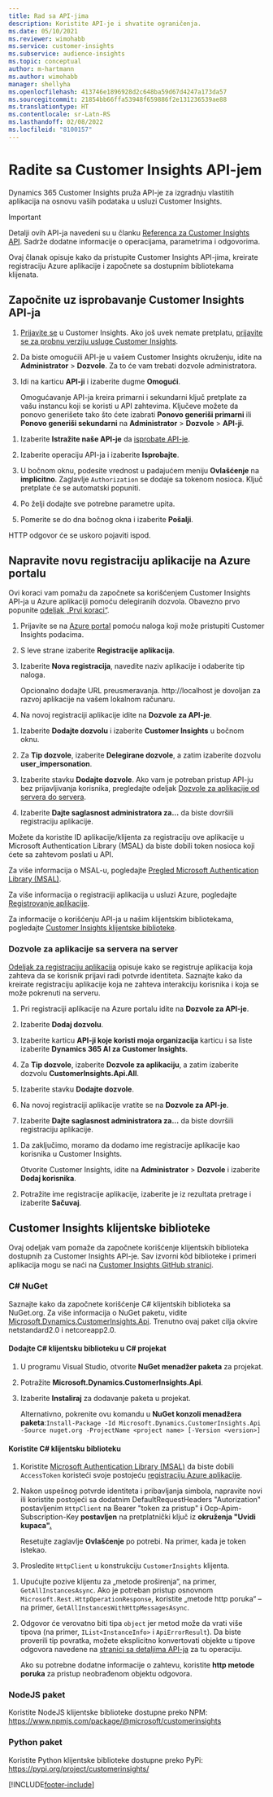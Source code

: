 ```yaml
---
title: Rad sa API-jima
description: Koristite API-je i shvatite ograničenja.
ms.date: 05/10/2021
ms.reviewer: wimohabb
ms.service: customer-insights
ms.subservice: audience-insights
ms.topic: conceptual
author: m-hartmann
ms.author: wimohabb
manager: shellyha
ms.openlocfilehash: 413746e1896928d2c648ba59d67d4247a173da57
ms.sourcegitcommit: 21854bb66ffa53948f659886f2e131236539ae88
ms.translationtype: HT
ms.contentlocale: sr-Latn-RS
ms.lasthandoff: 02/08/2022
ms.locfileid: "8100157"
---
```

# <a name="work-with-customer-insights-apis"></a>Radite sa Customer Insights API-jem

Dynamics 365 Customer Insights pruža API-je za izgradnju vlastitih aplikacija na osnovu vaših podataka u usluzi Customer Insights.

> [!IMPORTANT]
> Detalji ovih API-ja navedeni su u članku [Referenca za Customer Insights API](https://developer.ci.ai.dynamics.com/api-details#api=CustomerInsights). Sadrže dodatne informacije o operacijama, parametrima i odgovorima.

Ovaj članak opisuje kako da pristupite Customer Insights API-jima, kreirate registraciju Azure aplikacije i započnete sa dostupnim bibliotekama klijenata.

## <a name="get-started-trying-the-customer-insights-apis"></a>Započnite uz isprobavanje Customer Insights API-ja

1. [Prijavite se](https://home.ci.ai.dynamics.com) u Customer Insights. Ako još uvek nemate pretplatu, [prijavite se za probnu verziju usluge Customer Insights](https://aka.ms/tryci).

1. Da biste omogućili API-je u vašem Customer Insights okruženju, idite na **Administrator** > **Dozvole**. Za to će vam trebati dozvole administratora.

1. Idi na karticu **API-ji** i izaberite dugme **Omogući**.    
 
   Omogućavanje API-ja kreira primarni i sekundarni ključ pretplate za vašu instancu koji se koristi u API zahtevima. Ključeve možete da ponovo generišete tako što ćete izabrati **Ponovo generiši primarni** ili **Ponovo generiši sekundarni** na **Administrator** > **Dozvole** > **API-ji**.

<!--  :::image type="content" source="media/enable-apis.gif" alt-text="Enable Customer Insights APIs."::: -->

1. Izaberite **Istražite naše API-je** da [isprobate API-je](https://developer.ci.ai.dynamics.com/api-details#api=CustomerInsights&operation=Get-all-instances).

1. Izaberite operaciju API-ja i izaberite **Isprobajte**.

1. U bočnom oknu, podesite vrednost u padajućem meniju **Ovlašćenje** na **implicitno**. Zaglavlje `Authorization` se dodaje sa tokenom nosioca. Ključ pretplate će se automatski popuniti.
  
1. Po želji dodajte sve potrebne parametre upita.

1. Pomerite se do dna bočnog okna i izaberite **Pošalji**.

HTTP odgovor će se uskoro pojaviti ispod.

<!--   :::image type="content" source="media/try-apis.gif" alt-text="How to test the APIs."::: -->

## <a name="create-a-new-app-registration-in-the-azure-portal"></a>Napravite novu registraciju aplikacije na Azure portalu

Ovi koraci vam pomažu da započnete sa korišćenjem Customer Insights API-ja u Azure aplikaciji pomoću delegiranih dozvola. Obavezno prvo popunite [odeljak „Prvi koraci“](#get-started-trying-the-customer-insights-apis).

1. Prijavite se na [Azure portal](https://portal.azure.com) pomoću naloga koji može pristupiti Customer Insights podacima.

1. S leve strane izaberite **Registracije aplikacija**.

1. Izaberite **Nova registracija**, navedite naziv aplikacije i odaberite tip naloga.
 
   Opcionalno dodajte URL preusmeravanja. http://localhost je dovoljan za razvoj aplikacije na vašem lokalnom računaru.

1. Na novoj registraciji aplikacije idite na **Dozvole za API-je**.

<!--   :::image type="content" source="media/app-registration-1.gif" alt-text="How to set API permissions in App registration."::: -->

1. Izaberite **Dodajte dozvolu** i izaberite **Customer Insights** u bočnom oknu.

1. Za **Tip dozvole**, izaberite **Delegirane dozvole**, a zatim izaberite dozvolu **user_impersonation**.

1. Izaberite stavku **Dodajte dozvole**. Ako vam je potreban pristup API-ju bez prijavljivanja korisnika, pregledajte odeljak [Dozvole za aplikacije od servera do servera](#server-to-server-application-permissions).

1. Izaberite **Dajte saglasnost administratora za...** da biste dovršili registraciju aplikacije.

Možete da koristite ID aplikacije/klijenta za registraciju ove aplikacije u Microsoft Authentication Library (MSAL) da biste dobili token nosioca koji ćete sa zahtevom poslati u API.

<!-- :::image type="content" source="media/grant-admin-consent.gif" alt-text="How to grant admin consent."::: -->

Za više informacija o MSAL-u, pogledajte [Pregled Microsoft Authentication Library (MSAL)](/azure/active-directory/develop/msal-overview).

Za više informacija o registraciji aplikacija u usluzi Azure, pogledajte [Registrovanje aplikacije](/azure/active-directory/develop/quickstart-register-app.md#register-an-application).

Za informacije o korišćenju API-ja u našim klijentskim bibliotekama, pogledajte [Customer Insights klijentske biblioteke](#customer-insights-client-libraries).

### <a name="server-to-server-application-permissions"></a>Dozvole za aplikacije sa servera na server

[Odeljak za registraciju aplikacija](#create-a-new-app-registration-in-the-azure-portal) opisuje kako se registruje aplikacija koja zahteva da se korisnik prijavi radi potvrde identiteta. Saznajte kako da kreirate registraciju aplikacije koja ne zahteva interakciju korisnika i koja se može pokrenuti na serveru.

1. Pri registraciji aplikacije na Azure portalu idite na **Dozvole za API-je**.

1. Izaberite **Dodaj dozvolu**. 

1. Izaberite karticu **API-ji koje koristi moja organizacija** karticu i sa liste izaberite **Dynamics 365 AI za Customer Insights**. 

1. Za **Tip dozvole**, izaberite **Dozvole za aplikaciju**, a zatim izaberite dozvolu **CustomerInsights.Api.All**.

1. Izaberite stavku **Dodajte dozvole**.

1. Na novoj registraciji aplikacije vratite se na **Dozvole za API-je**.

1. Izaberite **Dajte saglasnost administratora za...** da biste dovršili registraciju aplikacije.

 <!--  :::image type="content" source="media/grant-admin-consent.gif" alt-text="How to grant admin consent."::: -->

1. Da zaključimo, moramo da dodamo ime registracije aplikacije kao korisnika u Customer Insights.  
   
   Otvorite Customer Insights, idite na **Administrator** > **Dozvole** i izaberite **Dodaj korisnika**.

1. Potražite ime registracije aplikacije, izaberite je iz rezultata pretrage i izaberite **Sačuvaj**.

## <a name="customer-insights-client-libraries"></a>Customer Insights klijentske biblioteke

Ovaj odeljak vam pomaže da započnete korišćenje klijentskih biblioteka dostupnih za Customer Insights API-je. Sav izvorni kôd biblioteke i primeri aplikacija mogu se naći na [Customer Insights GitHub stranici](https://github.com/microsoft/Dynamics365-CustomerInsights-Client-Libraries). 

### <a name="c-nuget"></a>C# NuGet

Saznajte kako da započnete korišćenje C# klijentskih biblioteka sa NuGet.org. Za više informacija o NuGet paketu, vidite [Microsoft.Dynamics.CustomerInsights.Api](https://www.nuget.org/packages/Microsoft.Dynamics.CustomerInsights.Api/). Trenutno ovaj paket cilja okvire netstandard2.0 i netcoreapp2.0.

#### <a name="add-the-c-client-library-to-a-c-project"></a>Dodajte C# klijentsku biblioteku u C# projekat

1. U programu Visual Studio, otvorite **NuGet menadžer paketa** za projekat.

1. Potražite **Microsoft.Dynamics.CustomerInsights.Api**.

1. Izaberite **Instaliraj** za dodavanje paketa u projekat.
 
   Alternativno, pokrenite ovu komandu u **NuGet konzoli menadžera paketa**:`Install-Package -Id Microsoft.Dynamics.CustomerInsights.Api -Source nuget.org -ProjectName <project name> [-Version <version>]`

 <!--  :::image type="content" source="media/visual-studio-nuget-package.gif" alt-text="Add NuGet package to Visual Studio project."::: -->

#### <a name="use-the-c-client-library"></a>Koristite C# klijentsku biblioteku

1. Koristite [Microsoft Authentication Library (MSAL)](/azure/active-directory/develop/msal-overview) da biste dobili `AccessToken` koristeći svoje postojeću [registraciju Azure aplikacije](#create-a-new-app-registration-in-the-azure-portal).

1. Nakon uspešnog potvrde identiteta i pribavljanja simbola, napravite novi ili koristite postojeći sa dodatnim DefaultRequestHeaders "Autorization" postavljenim `HttpClient` na Bearer "token za pristup" **i** Ocp-Apim-Subscription-Key **postavljen** na pretplatnički ključ iz **okruženja "Uvidi kupaca"**[**.**](#get-started-trying-the-customer-insights-apis)   
 
   Resetujte zaglavlje **Ovlašćenje** po potrebi. Na primer, kada je token istekao.

1. Prosledite `HttpClient` u konstrukciju `CustomerInsights` klijenta.

<!--   :::image type="content" source="media/httpclient-sample.png" alt-text="Sample of httpclient."::: -->

1. Upućujte pozive klijentu za „metode proširenja“, na primer, `GetAllInstancesAsync`. Ako je potreban pristup osnovnom `Microsoft.Rest.HttpOperationResponse`, koristite „metode http poruka“ – na primer, `GetAllInstancesWithHttpMessagesAsync`.

1. Odgovor će verovatno biti tipa `object` jer metod može da vrati više tipova (na primer, `IList<InstanceInfo>` i `ApiErrorResult`). Da biste proverili tip povratka, možete eksplicitno konvertovati objekte u tipove odgovora navedene na [stranici sa detaljima API-ja](https://developer.ci.ai.dynamics.com/api-details#api=CustomerInsights) za tu operaciju.    
   
   Ako su potrebne dodatne informacije o zahtevu, koristite **http metode poruka** za pristup neobrađenom objektu odgovora.

### <a name="nodejs-package"></a>NodeJS paket

Koristite NodeJS klijentske biblioteke dostupne preko NPM: https://www.npmjs.com/package/@microsoft/customerinsights

### <a name="python-package"></a>Python paket

Koristite Python klijentske biblioteke dostupne preko PyPi: https://pypi.org/project/customerinsights/

[!INCLUDE[footer-include](../includes/footer-banner.md)]
